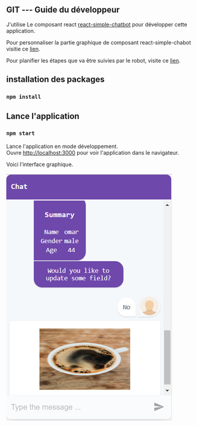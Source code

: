 ## GIT --- Guide du développeur

J'utilise Le composant react [react-simple-chatbot](https://lucasbassetti.com.br/react-simple-chatbot/#/docs/installation) pour développer cette application.<br>

Pour personnaliser la partie graphique de composant react-simple-chabot visitie ce [lien](https://lucasbassetti.com.br/react-simple-chatbot/#/docs/chatbot).<br>

Pour planifier les étapes que va être suivies par le robot, visite ce [lien](https://lucasbassetti.com.br/react-simple-chatbot/#/docs/steps).

## installation des packages

### `npm install`

## Lance l'application



### `npm start`

Lance l'application en mode développement.<br>
Ouvre [http://localhost:3000](http://localhost:3000) pour voir l'application dans le navigateur.<br>

Voici l'interface graphique.

![](Capture1.PNG)
